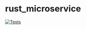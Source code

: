 # rust_microservice

[![Tests](https://github.com/Estebarra/rust_microservice/actions/workflows/tests.yml/badge.svg)](https://github.com/Estebarra/rust_microservice/actions/workflows/tests.yml)
